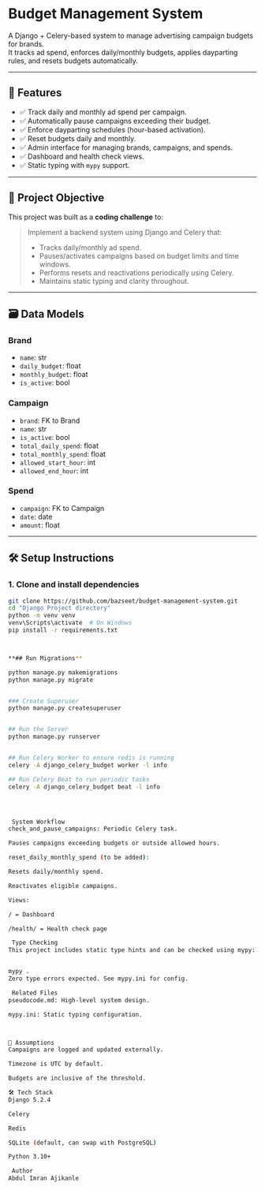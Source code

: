 # Budget Management System

A Django + Celery-based system to manage advertising campaign budgets for brands.  
It tracks ad spend, enforces daily/monthly budgets, applies dayparting rules, and resets budgets automatically.

---

## 🚀 Features

- ✅ Track daily and monthly ad spend per campaign.
- ✅ Automatically pause campaigns exceeding their budget.
- ✅ Enforce dayparting schedules (hour-based activation).
- ✅ Reset budgets daily and monthly.
- ✅ Admin interface for managing brands, campaigns, and spends.
- ✅ Dashboard and health check views.
- ✅ Static typing with `mypy` support.

---

## 🧠 Project Objective

This project was built as a **coding challenge** to:

> Implement a backend system using Django and Celery that:
> - Tracks daily/monthly ad spend.
> - Pauses/activates campaigns based on budget limits and time windows.
> - Performs resets and reactivations periodically using Celery.
> - Maintains static typing and clarity throughout.

---

## 🗃️ Data Models

### Brand
- `name`: str  
- `daily_budget`: float  
- `monthly_budget`: float  
- `is_active`: bool  

### Campaign
- `brand`: FK to Brand  
- `name`: str  
- `is_active`: bool  
- `total_daily_spend`: float  
- `total_monthly_spend`: float  
- `allowed_start_hour`: int  
- `allowed_end_hour`: int  

### Spend
- `campaign`: FK to Campaign  
- `date`: date  
- `amount`: float  

---

## 🛠️ Setup Instructions

### 1. Clone and install dependencies

```bash
git clone https://github.com/bazseet/budget-management-system.git
cd "Django Project directory"
python -m venv venv
venv\Scripts\activate  # On Windows
pip install -r requirements.txt



**## Run Migrations**

python manage.py makemigrations
python manage.py migrate


### Create Superuser
python manage.py createsuperuser


## Run the Server
python manage.py runserver


## Run Celery Worker to ensure redis is running
celery -A django_celery_budget worker -l info

## Run Celery Beat to run periodic tasks
celery -A django_celery_budget beat -l info




 System Workflow
check_and_pause_campaigns: Periodic Celery task.

Pauses campaigns exceeding budgets or outside allowed hours.

reset_daily_monthly_spend (to be added):

Resets daily/monthly spend.

Reactivates eligible campaigns.

Views:

/ = Dashboard

/health/ = Health check page

 Type Checking
This project includes static type hints and can be checked using mypy:


mypy .
Zero type errors expected. See mypy.ini for config.

 Related Files
pseudocode.md: High-level system design.

mypy.ini: Static typing configuration.



📝 Assumptions
Campaigns are logged and updated externally.

Timezone is UTC by default.

Budgets are inclusive of the threshold.

🛠️ Tech Stack
Django 5.2.4

Celery

Redis

SQLite (default, can swap with PostgreSQL)

Python 3.10+

 Author
Abdul Imran Ajikanle



